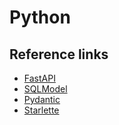 # Python

## Reference links

- [FastAPI](https://fastapi.tiangolo.com/)
- [SQLModel](https://sqlmodel.tiangolo.com/)
- [Pydantic](https://docs.pydantic.dev/latest/)
- [Starlette](https://www.starlette.io/)
